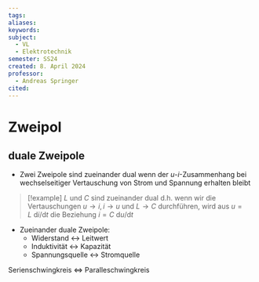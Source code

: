 ```yaml
---
tags: 
aliases: 
keywords: 
subject:
  - VL
  - Elektrotechnik
semester: SS24
created: 8. April 2024
professor:
  - Andreas Springer
cited:
---
```

 

# Zweipol

## duale Zweipole

- Zwei Zweipole sind zueinander dual wenn der $u$-$i$-Zusammenhang bei wechselseitiger Vertauschung von Strom und Spannung erhalten bleibt

>[!example] $L$ und $C$ sind zueinander dual
> d.h. wenn wir die Vertauschungen $u \rightarrow i, i \rightarrow u$ und $L \rightarrow C$ durchführen, wird aus $u=L \mathrm{~d} i / \mathrm{d} t$ die Beziehung $i=C \mathrm{~d} u / \mathrm{d} t$

- Zueinander duale Zweipole:
  - Widerstand $\leftrightarrow$ Leitwert
  - Induktivität $\leftrightarrow$ Kapazität
  - Spannungsquelle $\leftrightarrow$ Stromquelle

Serienschwingkreis $\iff$ Paralleschwingkreis
